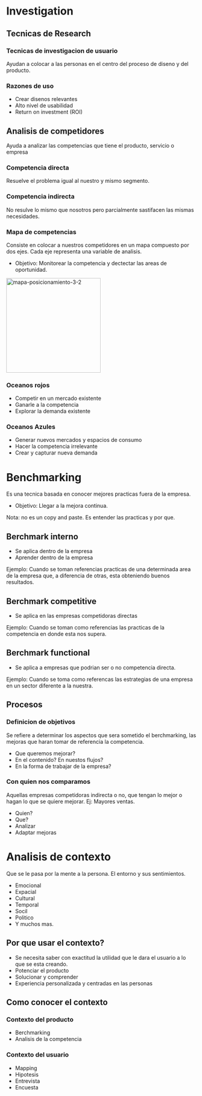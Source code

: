 # Investigation

## Tecnicas de Research

### Tecnicas de investigacion de usuario
Ayudan a colocar a las personas en el centro del proceso de diseno y del producto.

### Razones de uso
- Crear disenos relevantes
- Alto nivel de usabilidad
- Return on investment (ROI)

## Analisis de competidores 
Ayuda a analizar las competencias que tiene el producto, servicio o empresa

### Competencia directa
Resuelve el problema igual al nuestro y mismo segmento.

### Competencia indirecta
No resulve lo mismo que nosotros pero parcialmente sastifacen las mismas necesidades.

### Mapa de competencias
Consiste en colocar a nuestros competidores en un mapa compuesto por dos ejes. Cada eje representa una variable de analisis.

- Objetivo: Monitorear la competencia y dectectar las areas de oportunidad.

<img width="250" alt="mapa-posicionamiento-3-2" src="https://user-images.githubusercontent.com/41870089/226116594-2154e5c3-5e7e-4686-9e6d-2679eafdfbdd.png">

### Oceanos rojos
- Competir en un mercado existente 
- Ganarle a la competencia
- Explorar la demanda existente

### Oceanos Azules
- Generar nuevos mercados y espacios de consumo 
- Hacer la competencia irrelevante
- Crear y capturar nueva demanda

# Benchmarking
Es una tecnica basada en conocer mejores practicas fuera de la empresa.

- Objetivo: Llegar a la mejora continua.

Nota: no es un copy and paste. Es entender las practicas y por que.

## Berchmark interno
- Se aplica dentro de la empresa 
- Aprender dentro de la empresa

Ejemplo: Cuando se toman referencias practicas de una determinada area de la empresa que, a diferencia de otras, esta obteniendo buenos resultados.

## Berchmark competitive
- Se aplica en las empresas competidoras directas

Ejemplo: Cuando se toman como referencias las practicas de la competencia en donde esta nos supera.

## Berchmark functional
- Se aplica a empresas que podrian ser o no competencia directa.

Ejemplo: Cuando se toma como referencas las estrategias de una empresa en un sector diferente a la nuestra.

## Procesos

### Definicion de objetivos 
Se refiere a determinar los aspectos que sera sometido el berchmarking, las mejoras que haran tomar de referencia la competencia. 
- Que queremos mejorar? 
- En el contenido? En nuestos flujos? 
- En la forma de trabajar de la empresa?

### Con quien nos comparamos
Aquellas empresas competidoras indirecta o no, que tengan lo mejor o hagan lo que se quiere mejorar. Ej: Mayores ventas. 

- Quien?
- Que?
- Analizar
- Adaptar mejoras

# Analisis de contexto
Que se le pasa por la mente  a la persona. El entorno y sus sentimientos.
- Emocional
- Expacial
- Cultural
- Temporal
- Socil
- Politico
- Y muchos mas.

## Por que usar el contexto?
- Se necesita saber con exactitud la utilidad que le dara el usuario a lo que se esta creando.
- Potenciar el producto
- Solucionar y comprender
- Experiencia personalizada y centradas en las personas

## Como conocer el contexto

### Contexto del producto
- Berchmarking
- Analisis de la competencia

### Contexto del usuario
- Mapping
- Hipotesis
- Entrevista
- Encuesta
